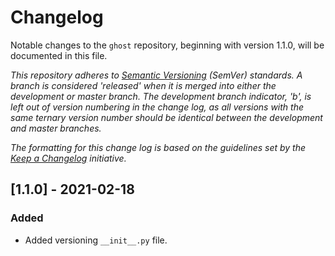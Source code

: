 # Changelog
Notable changes to the `ghost` repository, beginning with version 1.1.0, will be documented in this file.

*This repository adheres to [Semantic Versioning](https://semver.org/spec/v2.0.0.html) (SemVer) standards. A branch is considered 'released' when it is merged into either the development or master branch. The development branch indicator, 'b', is left out of version numbering in the change log, as all versions with the same ternary version number should be identical between the development and master branches.*

*The formatting for this change log is based on the guidelines set by the [Keep a Changelog](https://keepachangelog.com/en/1.0.0/) initiative.*


## [1.1.0] - 2021-02-18
### Added
- Added versioning `__init__.py` file.
